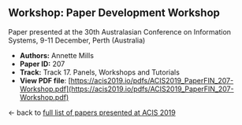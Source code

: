 ## Workshop: Paper Development Workshop

Paper presented at the 30th Australasian Conference on Information Systems, 9-11 December, Perth (Australia)
- **Authors:** Annette Mills
- **Paper ID:** 207
- **Track:** Track 17. Panels, Workshops and Tutorials
- **View PDF file**: [https://acis2019.io/pdfs/ACIS2019_PaperFIN_207-Workshop.pdf](https://acis2019.io/pdfs/ACIS2019_PaperFIN_207-Workshop.pdf)

&larr; back to [full list of papers presented at ACIS 2019](https://acis2019.io/)